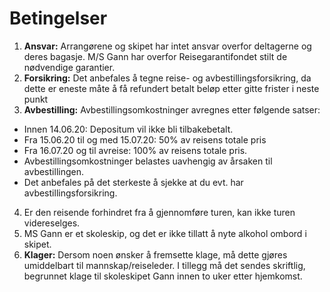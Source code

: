 # Betingelser

1. **Ansvar:** Arrangørene og skipet har intet ansvar overfor deltagerne og deres bagasje. M/S Gann har overfor Reisegarantifondet stilt de nødvendige garantier.
2. **Forsikring:** Det anbefales å tegne reise- og avbestillingsforsikring, da dette er eneste måte å få refundert betalt beløp etter gitte frister i neste punkt
3. **Avbestilling:** Avbestillingsomkostninger avregnes etter følgende satser:
 - Innen 14.06.20: Depositum vil ikke bli tilbakebetalt.
 - Fra 15.06.20 til og med 15.07.20: 50% av reisens totale pris
 - Fra 16.07.20 og til avreise: 100% av reisens totale pris.
 - Avbestillingsomkostninger belastes uavhengig av årsaken til avbestillingen.
 - Det anbefales på det sterkeste å sjekke at du evt. har avbestillingsforsikring.
 
4. Er den reisende forhindret fra å gjennomføre turen, kan ikke turen videreselges.
5. MS Gann er et skoleskip, og det er ikke tillatt å nyte alkohol ombord i skipet.
6. **Klager:** Dersom noen ønsker å fremsette klage, må dette gjøres umiddelbart til mannskap/reiseleder. I tillegg må det sendes skriftlig, begrunnet klage til skoleskipet Gann innen to uker etter hjemkomst.

